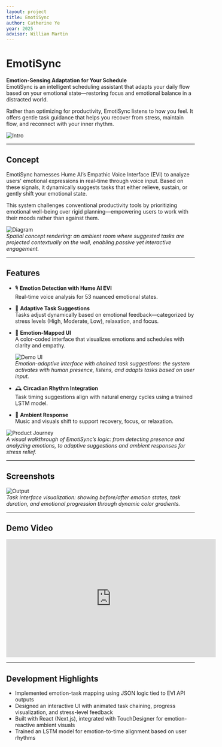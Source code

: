 ```yaml
---
layout: project
title: EmotiSync
author: Catherine Ye
year: 2025
advisor: William Martin
---
```


# EmotiSync

**Emotion-Sensing Adaptation for Your Schedule**  
EmotiSync is an intelligent scheduling assistant that adapts your daily flow based on your emotional state—restoring focus and emotional balance in a distracted world.

Rather than optimizing for productivity, EmotiSync listens to how you feel. It offers gentle task guidance that helps you recover from stress, maintain flow, and reconnect with your inner rhythm.

![Intro](/img/2025/emotisync/intro.jpg)  


---

## Concept

EmotiSync harnesses Hume AI’s Empathic Voice Interface (EVI) to analyze users' emotional expressions in real-time through voice input. Based on these signals, it dynamically suggests tasks that either relieve, sustain, or gently shift your emotional state.

This system challenges conventional productivity tools by prioritizing emotional well-being over rigid planning—empowering users to work with their moods rather than against them.

![Diagram](/img/2025/emotisync/diagram.jpg)  
*Spatial concept rendering: an ambient room where suggested tasks are projected contextually on the wall, enabling passive yet interactive engagement.*

---

## Features

- 🎙️ **Emotion Detection with Hume AI EVI**  
  Real-time voice analysis for 53 nuanced emotional states.

- 🔁 **Adaptive Task Suggestions**  
  Tasks adjust dynamically based on emotional feedback—categorized by stress levels (High, Moderate, Low), relaxation, and focus.

- 🌈 **Emotion-Mapped UI**  
  A color-coded interface that visualizes emotions and schedules with clarity and empathy.

  ![Demo UI](/img/2025/emotisync/ui.jpg)  
*Emotion-adaptive interface with chained task suggestions: the system activates with human presence, listens, and adapts tasks based on user input.*

- 🕰️ **Circadian Rhythm Integration**  
  Task timing suggestions align with natural energy cycles using a trained LSTM model.

- 🎵 **Ambient Response**  
  Music and visuals shift to support recovery, focus, or relaxation.

![Product Journey](/img/2025/emotisync/emotion-map.jpg)  
*A visual walkthrough of EmotiSync’s logic: from detecting presence and analyzing emotions, to adaptive suggestions and ambient responses for stress relief.*

---
## Screenshots

![Output](/img/2025/emotisync/output.jpg)  
*Task interface visualization: showing before/after emotion states, task duration, and emotional progression through dynamic color gradients.*

---

## Demo Video

<iframe width="560" height="315" src="https://youtu.be/jEhTO1tYgZU" frameborder="0" allowfullscreen></iframe>

---

## Development Highlights

- Implemented emotion-task mapping using JSON logic tied to EVI API outputs
- Designed an interactive UI with animated task chaining, progress visualization, and stress-level feedback
- Built with React (Next.js), integrated with TouchDesigner for emotion-reactive ambient visuals
- Trained an LSTM model for emotion-to-time alignment based on user rhythms

